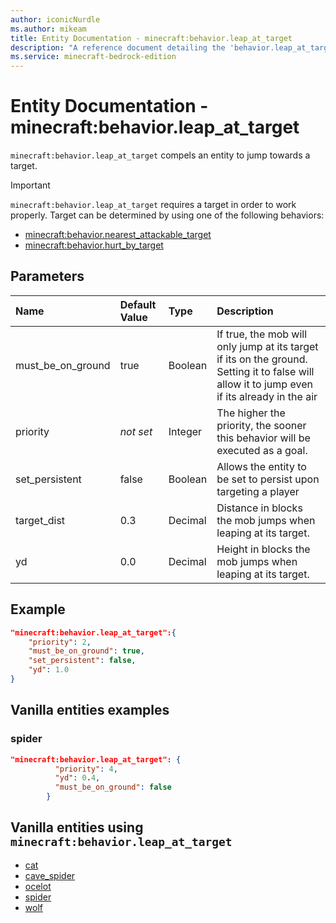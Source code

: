 ```yaml
---
author: iconicNurdle
ms.author: mikeam
title: Entity Documentation - minecraft:behavior.leap_at_target
description: "A reference document detailing the 'behavior.leap_at_target' entity goal"
ms.service: minecraft-bedrock-edition
---
```


# Entity Documentation - minecraft:behavior.leap_at_target

`minecraft:behavior.leap_at_target` compels an entity to jump towards a target.

> [!IMPORTANT]
> `minecraft:behavior.leap_at_target` requires a target in order to work properly. Target can be determined by using one of the following behaviors:
>
>- [minecraft:behavior.nearest_attackable_target](minecraftBehavior_nearest_attackable_target.md)
>- [minecraft:behavior.hurt_by_target](minecraftBehavior_hurt_by_target.md)

## Parameters

|Name |Default Value  |Type  |Description  |
|:----------|:----------|:----------|:----------|
|must_be_on_ground| true| Boolean|  If true, the mob will only jump at its target if its on the ground. Setting it to false will allow it to jump even if its already in the air |
| priority|*not set*|Integer|The higher the priority, the sooner this behavior will be executed as a goal.|
|set_persistent| false| Boolean|  Allows the entity to be set to persist upon targeting a player |
|target_dist| 0.3| Decimal| Distance in blocks the mob jumps when leaping at its target.|
|yd| 0.0| Decimal| Height in blocks the mob jumps when leaping at its target. |

## Example

```json
"minecraft:behavior.leap_at_target":{
    "priority": 2,
    "must_be_on_ground": true,
    "set_persistent": false,
    "yd": 1.0
}
```

## Vanilla entities examples

### spider

```json
"minecraft:behavior.leap_at_target": {
          "priority": 4,
          "yd": 0.4,
          "must_be_on_ground": false
        }
```

## Vanilla entities using `minecraft:behavior.leap_at_target`

- [cat](../../../../Source/VanillaBehaviorPack_Snippets/entities/cat.md)
- [cave_spider](../../../../Source/VanillaBehaviorPack_Snippets/entities/cave_spider.md)
- [ocelot](../../../../Source/VanillaBehaviorPack_Snippets/entities/ocelot.md)
- [spider](../../../../Source/VanillaBehaviorPack_Snippets/entities/spider.md)
- [wolf](../../../../Source/VanillaBehaviorPack_Snippets/entities/wolf.md)
